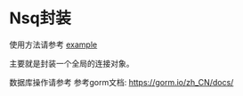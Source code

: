 # Nsq封装

使用方法请参考 [example](https://github.com/werbenhu/go-tools/mysql/-/blob/master/examples/main.go)

主要就是封装一个全局的连接对象。

数据库操作请参考 参考gorm文档: https://gorm.io/zh_CN/docs/